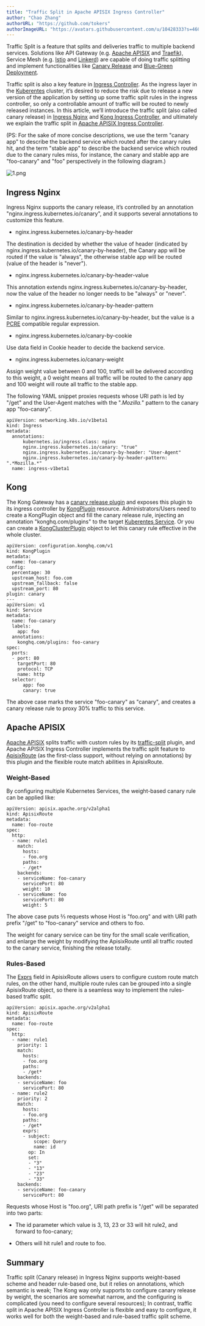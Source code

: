 ```yaml
---
title: "Traffic Split in Apache APISIX Ingress Controller"
author: "Chao Zhang"
authorURL: "https://github.com/tokers"
authorImageURL: "https://avatars.githubusercontent.com/u/10428333?s=460&u=f48ef50c5621a1616a3ede50221547e34270e061&v=4"
---
```


Traffic Split is a feature that splits and deliveries traffic to multiple backend services. Solutions like API Gateway (e.g. [Apache APISIX](http://apisix.apache.org/) and [Traefik](https://traefik.io/)), Service Mesh (e.g. [Istio](https://istio.io/) and [Linkerd](https://linkerd.io/)) are capable of doing traffic splitting and implement functionalities like [Canary Release](https://blog.getambassador.io/cloud-native-patterns-canary-release-1cb8f82d371a) and [Blue-Green Deployment](https://martinfowler.com/bliki/BlueGreenDeployment.html).

Traffic split is also a key feature in [Ingress Controller](https://kubernetes.io/docs/concepts/services-networking/ingress-controllers/). As the ingress layer in the [Kuberentes](https://kubernetes.io/) cluster, it’s desired to reduce the risk due to release a new version of the application by setting up some traffic split rules in the ingress controller, so only a controllable amount of traffic will be routed to newly released instances. In this article, we’ll introduce the traffic split (also called canary release) in [Ingress Nginx](https://kubernetes.github.io/ingress-nginx/) and [Kong Ingress Controller](https://github.com/Kong/kubernetes-ingress-controller), and ultimately we explain the traffic split in [Apache APISIX Ingress Controller](https://github.com/apache/apisix-ingress-controller).

(PS: For the sake of more concise descriptions, we use the term "canary app" to describe the backend service which routed after the canary rules hit, and the term "stable app" to describe the backend service which routed due to the canary rules miss, for instance, the canary and stable app are "foo-canary" and "foo" perspectively in the following diagram.)

![1.png](https://lh6.googleusercontent.com/E_qq-RFIcVBbTFsI8-QTNH7Io5vOXapdQUaAzKE2mYlyvtXUlZEoSd8aVMHAppARmXx9_wgHsgP1CWK_R74MfPV58dLQ71kEcU57DooHKz2LuKb6D6TW9B2_C8rLsm8wHTk2_zZt)

## Ingress Nginx

Ingress Nginx supports the canary release, it’s controlled by an annotation "nginx.ingress.kubernetes.io/canary", and it supports several annotations to customize this feature.

+ nginx.ingress.kubernetes.io/canary-by-header

The destination is decided by whether the value of header (indicated by nginx.ingress.kubernetes.io/canary-by-header), the Canary app will be routed if the value is "always", the otherwise stable app will be routed (value of the header is "never").

+ nginx.ingress.kubernetes.io/canary-by-header-value

This annotation extends nginx.ingress.kubernetes.io/canary-by-header, now the value of the header no longer needs to be "always" or "never".

+ nginx.ingress.kubernetes.io/canary-by-header-pattern

Similar to nginx.ingress.kubernetes.io/canary-by-header, but the value is a [PCRE](https://www.pcre.org/) compatible regular expression.

+ nginx.ingress.kubernetes.io/canary-by-cookie

Use data field in Cookie header to decide the backend service.

+ nginx.ingress.kubernetes.io/canary-weight

Assign weight value between 0 and 100, traffic will be delivered according to this weight, a 0 weight means all traffic will be routed to the canary app and 100 weight will route all traffic to the stable app.

The following YAML snippet proxies requests whose URI path is led by "/get" and the User-Agent matches with the ".*Mozilla.*" pattern to the canary app "foo-canary".

```
apiVersion: networking.k8s.io/v1beta1
kind: Ingress
metadata:
  annotations:
      kubernetes.io/ingress.class: nginx
      nginx.ingress.kubernetes.io/canary: "true"
      nginx.ingress.kubernetes.io/canary-by-header: "User-Agent"
      nginx.ingress.kubernetes.io/canary-by-header-pattern:
".*Mozilla.*"
  name: ingress-v1beta1
```

## Kong

The Kong Gateway has a [canary release plugin](https://docs.konghq.com/hub/kong-inc/canary/0.32-x.html) and exposes this plugin to its ingress controller by [KongPlugin](https://docs.konghq.com/hub/) resource. Administrators/Users need to create a KongPlugin object and fill the canary release rule, injecting an annotation "konghq.com/plugins" to the target [Kuberentes Service](https://kubernetes.io/docs/concepts/services-networking/service/). Or you can create a [KongClusterPlugin](https://docs.konghq.com/kubernetes-ingress-controller/1.1.x/guides/using-kongclusterplugin-resource/) object to let this canary rule effective in the whole cluster.

```
apiVersion: configuration.konghq.com/v1
kind: KongPlugin
metadata:
  name: foo-canary
config:
  percentage: 30
  upstream_host: foo.com
  upstream_fallback: false
  upstream_port: 80
plugin: canary
---
apiVersion: v1
kind: Service
metadata:
  name: foo-canary
  labels:
    app: foo
  annotations:
    konghq.com/plugins: foo-canary
spec:
  ports:
  - port: 80
    targetPort: 80
    protocol: TCP
    name: http
  selector:
      app: foo
      canary: true
```

The above case marks the service "foo-canary" as "canary", and creates a canary release rule to proxy 30% traffic to this service.

## Apache APISIX

[Apache APISIX](https://apisix.apache.org) splits traffic with custom rules by its [traffic-split](apisix.apache.org/docs/apisix/plugins/traffic-split) plugin, and Apache APISIX Ingress Controller implements the traffic split feature to [ApisixRoute](apisix.apache.org/docs/ingress-controller/concepts/apisix_route) (as the first-class support, without relying on annotations) by this plugin and the flexible route match abilities in ApisixRoute.

### Weight-Based

By configuring multiple Kubernetes Services, the weight-based canary rule can be applied like:

```
apiVersion: apisix.apache.org/v2alpha1
kind: ApisixRoute
metadata:
  name: foo-route
spec:
  http:
  - name: rule1
    match:
      hosts:
      - foo.org
      paths:
      - /get*
    backends:
    - serviceName: foo-canary
      servicePort: 80
      weight: 10
    - serviceName: foo
      servicePort: 80
      weight: 5
```

The above case puts ⅔ requests whose Host is "foo.org" and with URI path prefix "/get" to "foo-canary" service and others to foo.

The weight for canary service can be tiny for the small scale verification, and enlarge the weight by modifying the ApisixRoute until all traffic routed to the canary service, finishing the release totally.

### Rules-Based

The [Exprs](https://github.com/apache/apisix-ingress-controller/blob/master/docs/en/latest/concepts/apisix_route.md#advanced-route-features) field in ApisixRoute allows users to configure custom route match rules, on the other hand, multiple route rules can be grouped into a single ApisixRoute object, so there is a seamless way to implement the rules-based traffic split.

```
apiVersion: apisix.apache.org/v2alpha1
kind: ApisixRoute
metadata:
  name: foo-route
spec:
  http:
  - name: rule1
    priority: 1
    match:
      hosts:
      - foo.org
      paths:
      - /get*
    backends:
    - serviceName: foo
      servicePort: 80
  - name: rule2
    priority: 2
    match:
      hosts:
      - foo.org
      paths:
      - /get*
      exprs:
      - subject:
          scope: Query
          name: id
        op: In
        set:
        - "3"
        - "13"
        - "23"
        - "33"
    backends:
    - serviceName: foo-canary
      servicePort: 80
```

Requests whose Host is "foo.org", URI path prefix is "/get" will be separated into two parts:

+ The id parameter which value is 3, 13, 23 or 33 will hit rule2, and forward to foo-canary;

+ Others will hit rule1 and route to foo.

## Summary

Traffic split (Canary release) in Ingress Nginx supports weight-based scheme and header rule-based one, but it relies on annotations, which semantic is weak; The Kong way only supports to configure canary release by weight, the scenarios are somewhat narrow, and the configuring is complicated (you need to configure several resources); In contrast, traffic split in Apache APISIX Ingress Controller is flexible and easy to configure, it works well for both the weight-based and rule-based traffic split scheme.
